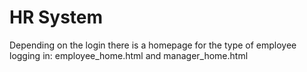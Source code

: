 # HR System

Depending on the login there is a homepage for the type of employee logging in: employee_home.html and manager_home.html